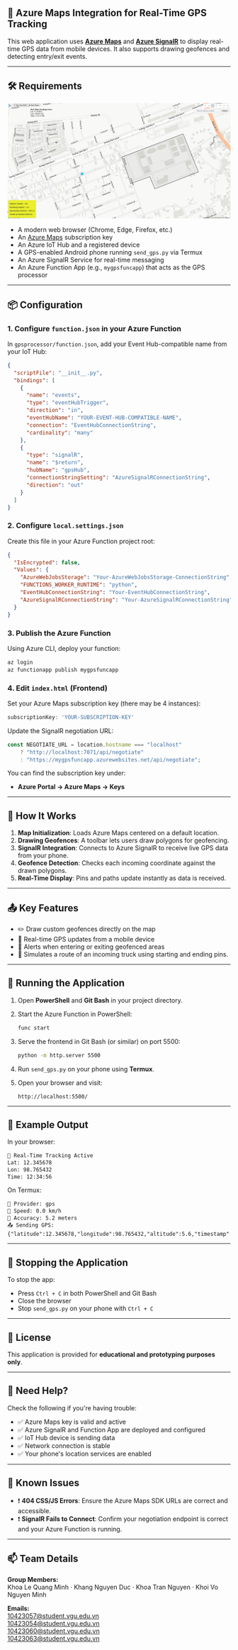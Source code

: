 ## 📍 Azure Maps Integration for Real-Time GPS Tracking

This web application uses [**Azure Maps**](https://learn.microsoft.com/en-us/azure/azure-maps/about-azure-maps) and [**Azure SignalR**](https://learn.microsoft.com/en-us/azure/azure-signalr/signalr-overview) to display real-time GPS data from mobile devices. It also supports drawing geofences and detecting entry/exit events.

---

## 🛠️ Requirements

![Web-Visualization](images/azure-maps-tracking-2.png)

- A modern web browser (Chrome, Edge, Firefox, etc.)
- An [Azure Maps](https://learn.microsoft.com/en-us/azure/azure-maps/) subscription key
- An Azure IoT Hub and a registered device
- A GPS-enabled Android phone running `send_gps.py` via Termux
- An Azure SignalR Service for real-time messaging
- An Azure Function App (e.g., `mygpsfuncapp`) that acts as the GPS processor

---

## 📦 Configuration

### 1. Configure `function.json` in your Azure Function

In `gpsprocessor/function.json`, add your Event Hub-compatible name from your IoT Hub:

```json
{
  "scriptFile": "__init__.py",
  "bindings": [
    {
      "name": "events",
      "type": "eventHubTrigger",
      "direction": "in",
      "eventHubName": "YOUR-EVENT-HUB-COMPATIBLE-NAME",
      "connection": "EventHubConnectionString",
      "cardinality": "many"
    },
    {
      "type": "signalR",
      "name": "$return",
      "hubName": "gpsHub",
      "connectionStringSetting": "AzureSignalRConnectionString",
      "direction": "out"
    }
  ]
}
````

### 2. Configure `local.settings.json`

Create this file in your Azure Function project root:

```json
{
  "IsEncrypted": false,
  "Values": {
    "AzureWebJobsStorage": "Your-AzureWebJobsStorage-ConnectionString",
    "FUNCTIONS_WORKER_RUNTIME": "python",
    "EventHubConnectionString": "Your-EventHubConnectionString",
    "AzureSignalRConnectionString": "Your-AzureSignalRConnectionString"
  }
}
```

### 3. Publish the Azure Function

Using Azure CLI, deploy your function:

```bash
az login
az functionapp publish mygpsfuncapp
```

### 4. Edit `index.html` (Frontend)

Set your Azure Maps subscription key (there may be 4 instances):

```javascript
subscriptionKey: 'YOUR-SUBSCRIPTION-KEY'
```

Update the SignalR negotiation URL:

```javascript
const NEGOTIATE_URL = location.hostname === "localhost"
    ? "http://localhost:7071/api/negotiate"
    : "https://mygpsfuncapp.azurewebsites.net/api/negotiate";
```

You can find the subscription key under:

* **Azure Portal → Azure Maps → Keys**

---

## 📡 How It Works

1. **Map Initialization**: Loads Azure Maps centered on a default location.
2. **Drawing Geofences**: A toolbar lets users draw polygons for geofencing.
3. **SignalR Integration**: Connects to Azure SignalR to receive live GPS data from your phone.
4. **Geofence Detection**: Checks each incoming coordinate against the drawn polygons.
5. **Real-Time Display**: Pins and paths update instantly as data is received.

---

## 📤 Key Features

* ✏️ Draw custom geofences directly on the map
* 📍 Real-time GPS updates from a mobile device
* 🚨 Alerts when entering or exiting geofenced areas
* 🚚 Simulates a route of an incoming truck using starting and ending pins.

---

## 🚀 Running the Application

1. Open **PowerShell** and **Git Bash** in your project directory.
2. Start the Azure Function in PowerShell:

   ```bash
   func start
   ```
3. Serve the frontend in Git Bash (or similar) on port 5500:

   ```bash
   python -m http.server 5500
   ```
4. Run `send_gps.py` on your phone using **Termux**.
5. Open your browser and visit:

   ```
   http://localhost:5500/
   ```

---

## 🧪 Example Output

In your browser:

```
📡 Real-Time Tracking Active
Lat: 12.345678
Lon: 98.765432
Time: 12:34:56
```

On Termux:

```
📡 Provider: gps
🚦 Speed: 0.0 km/h
🎯 Accuracy: 5.2 meters
📤 Sending GPS: {"latitude":12.345678,"longitude":98.765432,"altitude":5.6,"timestamp":1715176342}
```

---

## 🛑 Stopping the Application

To stop the app:

* Press `Ctrl + C` in both PowerShell and Git Bash
* Close the browser
* Stop `send_gps.py` on your phone with `Ctrl + C`

---

## 📎 License

This application is provided for **educational and prototyping purposes only**.

---

## 🙋 Need Help?

Check the following if you're having trouble:

* ✅ Azure Maps key is valid and active
* ✅ Azure SignalR and Function App are deployed and configured
* ✅ IoT Hub device is sending data
* ✅ Network connection is stable
* ✅ Your phone's location services are enabled

---

## 📝 Known Issues

* ❗ **404 CSS/JS Errors**: Ensure the Azure Maps SDK URLs are correct and accessible.
* ❗ **SignalR Fails to Connect**: Confirm your negotiation endpoint is correct and your Azure Function is running.

---

## 📫 Team Details

**Group Members:**  
Khoa Le Quang Minh · Khang Nguyen Duc · Khoa Tran Nguyen · Khoi Vo Nguyen Minh

**Emails:**  
[10423057@student.vgu.edu.vn](mailto:10423057@student.vgu.edu.vn)  
[10423054@student.vgu.edu.vn](mailto:10423054@student.vgu.edu.vn)  
[10423060@student.vgu.edu.vn](mailto:10423060@student.vgu.edu.vn)  
[10423063@student.vgu.edu.vn](mailto:10423063@student.vgu.edu.vn)

